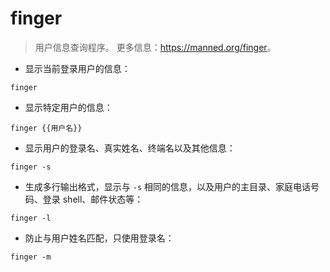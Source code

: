 # finger

> 用户信息查询程序。
> 更多信息：<https://manned.org/finger>。

- 显示当前登录用户的信息：

`finger`

- 显示特定用户的信息：

`finger {{用户名}}`

- 显示用户的登录名、真实姓名、终端名以及其他信息：

`finger -s`

- 生成多行输出格式，显示与 `-s` 相同的信息，以及用户的主目录、家庭电话号码、登录 shell、邮件状态等：

`finger -l`

- 防止与用户姓名匹配，只使用登录名：

`finger -m`